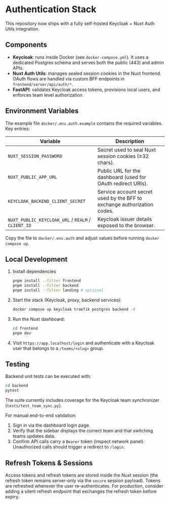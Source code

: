 # Authentication Stack

This repository now ships with a fully self-hosted Keycloak + Nuxt Auth Utils integration.

## Components

- **Keycloak**: runs inside Docker (see `docker-compose.yml`). It uses a dedicated Postgres schema and serves
  both the public (443) and admin APIs.
- **Nuxt Auth Utils**: manages sealed session cookies in the Nuxt frontend. OAuth flows are handled via
  custom BFF endpoints in `frontend/server/api/auth/*`.
- **FastAPI**: validates Keycloak access tokens, provisions local users, and enforces team level authorization.

## Environment Variables

The example file `docker/.env.auth.example` contains the required variables. Key entries:

| Variable | Description |
| --- | --- |
| `NUXT_SESSION_PASSWORD` | Secret used to seal Nuxt session cookies (≥32 chars). |
| `NUXT_PUBLIC_APP_URL` | Public URL for the dashboard (used for OAuth redirect URIs). |
| `KEYCLOAK_BACKEND_CLIENT_SECRET` | Service account secret used by the BFF to exchange authorization codes. |
| `NUXT_PUBLIC_KEYCLOAK_URL` / `REALM` / `CLIENT_ID` | Keycloak issuer details exposed to the browser. |

Copy the file to `docker/.env.auth` and adjust values before running `docker compose up`.

## Local Development

1. Install dependencies

   ```bash
   pnpm install --filter frontend
   pnpm install --filter backend
   pnpm install --filter landing # optional
   ```

2. Start the stack (Keycloak, proxy, backend services):

   ```bash
   docker compose up keycloak traefik postgres backend -d
   ```

3. Run the Nuxt dashboard:

   ```bash
   cd frontend
   pnpm dev
   ```

4. Visit `https://app.localhost/login` and authenticate with a Keycloak user that belongs to a `/teams/<slug>` group.

## Testing

Backend unit tests can be executed with:

```bash
cd backend
pytest
```

The suite currently includes coverage for the Keycloak team synchronizer (`tests/test_team_sync.py`).

For manual end-to-end validation:

1. Sign in via the dashboard login page.
2. Verify that the sidebar displays the correct team and that switching teams updates data.
3. Confirm API calls carry a `Bearer` token (inspect network panel). Unauthorized calls should trigger a redirect to `/login`.

## Refresh Tokens & Sessions

Access tokens and refresh tokens are stored inside the Nuxt session (the refresh token remains server-only via the `secure` session payload).
Tokens are refreshed whenever the user re-authenticates. For production, consider adding a silent refresh endpoint that exchanges
the refresh token before expiry.
